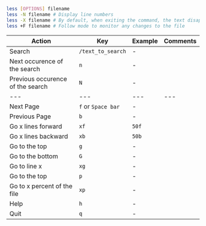 ``` Bash
less [OPTIONS] filename
less -N filename # Display line numbers
less -X filename # By default, when exiting the command, the text disapear. -X will keep the text displayed
less +F filename # Follow mode to monitor any changes to the file
```


| Action | Key | Example | Comments |
|---|---|---|---|
| Search | `/text_to_search` | - |  |
| Next occurence of the search | `n` | - |  |
| Previous occurence of the search | `N` | - |  |
|---|---|---|---|
| Next Page | `f` or `Space bar` | - |  |
| Previous Page | `b` | - |  |
| Go x lines forward | `xf` | `50f` |  |
| Go x lines backward | `xb` | `50b` |  |
| Go to the top | `g` | - |  |
| Go to the bottom | `G` | - |  |
| Go to line x | `xg` | - |  |
| Go to the top | `p` | - |  |
| Go to x percent of the file | `xp` | - |  |
| Help | `h` | - |  |
| Quit | `q` | - |  |

